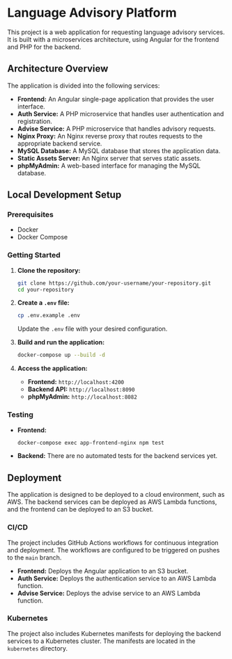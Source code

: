 # Language Advisory Platform

This project is a web application for requesting language advisory services. It is built with a microservices architecture, using Angular for the frontend and PHP for the backend.

## Architecture Overview

The application is divided into the following services:

-   **Frontend:** An Angular single-page application that provides the user interface.
-   **Auth Service:** A PHP microservice that handles user authentication and registration.
-   **Advise Service:** A PHP microservice that handles advisory requests.
-   **Nginx Proxy:** An Nginx reverse proxy that routes requests to the appropriate backend service.
-   **MySQL Database:** A MySQL database that stores the application data.
-   **Static Assets Server:** An Nginx server that serves static assets.
-   **phpMyAdmin:** A web-based interface for managing the MySQL database.

## Local Development Setup

### Prerequisites

-   Docker
-   Docker Compose

### Getting Started

1.  **Clone the repository:**
    ```bash
    git clone https://github.com/your-username/your-repository.git
    cd your-repository
    ```

2.  **Create a `.env` file:**
    ```bash
    cp .env.example .env
    ```
    Update the `.env` file with your desired configuration.

3.  **Build and run the application:**
    ```bash
    docker-compose up --build -d
    ```

4.  **Access the application:**
    -   **Frontend:** `http://localhost:4200`
    -   **Backend API:** `http://localhost:8090`
    -   **phpMyAdmin:** `http://localhost:8082`

### Testing

-   **Frontend:**
    ```bash
    docker-compose exec app-frontend-nginx npm test
    ```

-   **Backend:**
    There are no automated tests for the backend services yet.

## Deployment

The application is designed to be deployed to a cloud environment, such as AWS. The backend services can be deployed as AWS Lambda functions, and the frontend can be deployed to an S3 bucket.

### CI/CD

The project includes GitHub Actions workflows for continuous integration and deployment. The workflows are configured to be triggered on pushes to the `main` branch.

-   **Frontend:** Deploys the Angular application to an S3 bucket.
-   **Auth Service:** Deploys the authentication service to an AWS Lambda function.
-   **Advise Service:** Deploys the advise service to an AWS Lambda function.

### Kubernetes

The project also includes Kubernetes manifests for deploying the backend services to a Kubernetes cluster. The manifests are located in the `kubernetes` directory.
